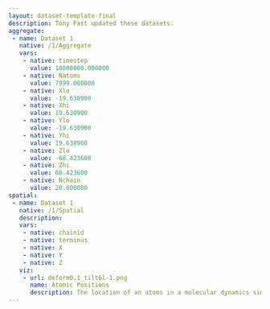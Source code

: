 ```yaml
---
layout: dataset-template-final
description: Tony Fast updated these datasets.
aggregate: 
 - name: Dataset 1
   native: /1/Aggregate
   vars: 
    - native: timestep
      value: 18000000.000000
    - native: Natoms
      value: 7999.000000
    - native: Xlo
      value: -19.630900
    - native: Xhi
      value: 19.630900
    - native: Ylo
      value: -19.630900
    - native: Yhi
      value: 19.630900
    - native: Zlo
      value: -68.423600
    - native: Zhi
      value: 68.423600
    - native: Nchain
      value: 20.000000
spatial: 
 - name: Dataset 1
   native: /1/Spatial
   description: 
   vars: 
    - native: chainid
    - native: terminus
    - native: X
    - native: Y
    - native: Z
   viz: 
    - url: deform0.1_tilt6l-1.png
      name: Atomic Positions
      description: The location of an atoms in a molecular dynamics simulation.
---
```

